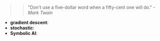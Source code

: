 >> "Don't use a five-dollar word when a fifty-cent one will do." - _Mark Twain_

* **gradient descent**: 
* **stochastic**:
* **Symbolic AI**:
